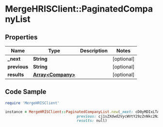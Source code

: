 # MergeHRISClient::PaginatedCompanyList

## Properties

Name | Type | Description | Notes
------------ | ------------- | ------------- | -------------
**_next** | **String** |  | [optional] 
**previous** | **String** |  | [optional] 
**results** | [**Array&lt;Company&gt;**](Company.md) |  | [optional] 

## Code Sample

```ruby
require 'MergeHRISClient'

instance = MergeHRISClient::PaginatedCompanyList.new(_next: cD0yMDIxLTAxLTA2KzAzJTNBMjQlM0E1My40MzQzMjYlMkIwMCUzQTAw,
                                 previous: cj1sZXdwd2VycWVtY29zZnNkc2NzUWxNMEUxTXk0ME16UXpNallsTWtJ,
                                 results: null)
```


